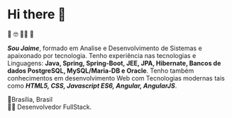 # Hi there 👋
🧔 🤓 👨‍💻 🧠

***Sou Jaime***, formado em Analise e Desenvolvimento de Sistemas e apaixonado por tecnologia. Tenho experiência nas tecnologias e Linguagens: **Java, Spring, Spring-Boot, JEE, JPA, Hibernate, Bancos de dados PostgreSQL, MySQL/Maria-DB e Oracle**. Tenho também conhecimentos em desenvolvimento Web com Tecnologias modernas tais como ***HTML5, CSS, Javascript ES6, Angular, AngularJS***.

📍Brasília, Brasil <br>
👨‍💻 Desenvolvedor FullStack.

<!-- ## Tecnologias:

<!--
<img src="./img/java.svg" style="width: 40px; margin: 5px">
<img src="./img/spring-3.svg" style="width: 40px; margin: 4px;">
<img src="./img/quarkus_icon_rgb_default.svg" style="width: 40px; margin: 4px">
<img src="./img/javascript.svg" style="width: 40px; margin: 4px">
<img src="./img/html5color.svg" style="width: 40px; margin: 4px">
<img src="./img/css3color.svg" style="width: 40px">
<img src="./img/angular-icon-1.svg" style="width: 40px;margin: 4px">
<img src="./img/postgsql.svg" style="width: 40px; margin: 4px">
<br/>
<br/>

## Contatos:

<a href="https://jaimedessilva.github.io/" alt="https://jaimedessilva.github.io/">
<img src="./img/kisspng-world-wide-web-icon-world-wide-web-png-free-download-5a75a1482b5532.3071753115176584401775.png" style="width: 30px; margin: 4px"></a>

<a href="mailto:jaimedessilva@gmail.com">
<img src="./img/gmail-icon.svg" style="width: 30px; margin: 4px"/>
</a>

<a href="https://www.linkedin.com/in/jaimedessilva/">
<img src="./img/linkedin-original.svg" style="width: 30px; margin: 4px">

<a href="https://github.com/jaimedessilva">
<img src="./img/github-brands.svg" style="width: 30px; margin: 4px"/>
</a>
-->